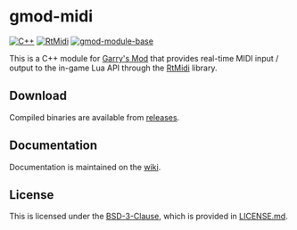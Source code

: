 # gmod-midi

[![C++](https://img.shields.io/badge/C%2B%2B-11-blue)](https://en.cppreference.com/)
[![RtMidi](https://img.shields.io/badge/RtMidi-5.0.0-blue)](https://www.music.mcgill.ca/~gary/rtmidi/)
[![gmod-module-base](https://img.shields.io/badge/gmod--module--base-b263361-blue)](https://github.com/Facepunch/gmod-module-base)

This is a C++ module for [Garry's Mod](https://gmod.facepunch.com/) that provides real-time MIDI input / output to the in-game Lua API through the [RtMidi](https://www.music.mcgill.ca/~gary/rtmidi/) library.

## Download

Compiled binaries are available from [releases](https://github.com/drincoxyz/gmod-midi/releases).

## Documentation

Documentation is maintained on the [wiki](https://github.com/drincoxyz/gmod-midi/wiki).

## License

This is licensed under the [BSD-3-Clause](https://spdx.org/licenses/BSD-3-Clause.html), which is provided in [LICENSE.md](LICENSE.md).